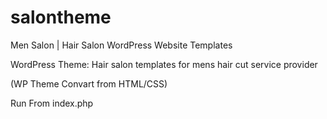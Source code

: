 # salontheme
Men Salon | Hair Salon WordPress Website Templates


WordPress Theme: Hair salon templates for mens hair cut service provider

(WP Theme Convart from HTML/CSS)

Run From index.php
